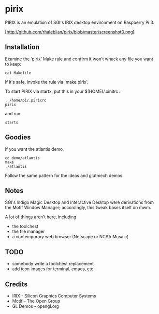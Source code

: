 # pirix
PIRIX is an emulation of SGI's IRIX desktop environment on Raspberry Pi 3.

[http://github.com/rhaleblian/pirix/blob/master/screenshot0.png]

## Installation

Examine the 'pirix' Make rule and confirm it won't whack any file you want to keep:

    cat Makefile

If it's safe, invoke the rule via 'make pirix'.

To start PIRIX via startx, put this in your $(HOME)/.xinitrc :

    . /home/pi/.pirixrc
    pirix

and run

    startx

## Goodies
If you want the atlantis demo,

    cd demo/atlantis
    make
    ./atlantis

Follow the same pattern for the ideas and glutmech demos.

## Notes
SGI's Indigo Magic Desktop and Interactive Desktop were derivations from the Motif Window Manager;
accordingly, this tweak bases itself on mwm.

A lot of things aren't here, including
* the toolchest
* the file manager 
* a contemporary web browser (Netscape or NCSA Mosaic)

## TODO
* somebody write a toolchest replacement
* add icon images for terminal, emacs, etc

## Credits
* IRIX - Silicon Graphics Computer Systems
* Motif - The Open Group
* GL Demos - opengl.org

